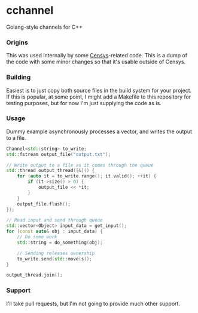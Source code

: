 # cchannel
Golang-style channels for C++

### Origins

This was used internally by some [Censys](https://censys.io)-related code. This
is a dump of the code with some minor changes so that it's usable outside of
Censys.

### Building

Easiest is to just copy both source files in the build system for your project.
If this is popular, at some point, I might add a Makefile to this repository
for testing purposes, but for now I'm just supplying the code as is.

### Usage

Dummy example asynchronously processes a vector, and writes the output to a
file.

```cpp
Channel<std::string> to_write;
std::fstream output_file("output.txt");

// Write output to a file as it comes through the queue
std::thread output_thread([&]() {
    for (auto it = to_write.range(); it.valid(); ++it) {
        if (it->size() > 0) {
            output_file << *it;
        }
    }
    output_file.flush();
});

// Read input and send through queue
std::vector<Object> input_data = get_input();
for (const auto& obj : input_data) {
    // Do some work
    std::string = do_something(obj);

    // Sending releases ownership
    to_write.send(std::move(s));
}

output_thread.join();
```

### Support

I'll take pull requests, but I'm not going to provide much other support.


